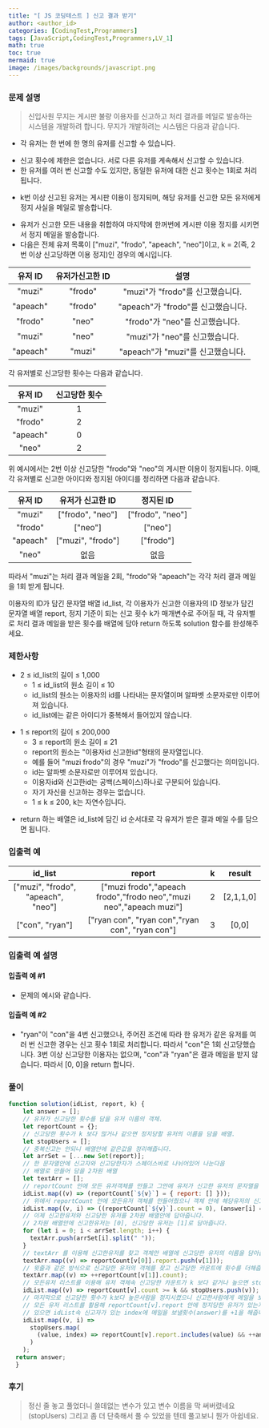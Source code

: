 ```yaml
---
title: "[ JS 코딩테스트 ] 신고 결과 받기"
author: <author_id>
categories: [CodingTest,Programmers]
tags: [JavaScript,CodingTest,Programmers,LV_1]
math: true
toc: true
mermaid: true
image: /images/backgrounds/javascript.png
---
```


### 문제 설명
>신입사원 무지는 게시판 불량 이용자를 신고하고 처리 결과를 메일로 발송하는 시스템을 개발하려 합니다. 무지가 개발하려는 시스템은 다음과 같습니다.

+	각 유저는 한 번에 한 명의 유저를 신고할 수 있습니다.
   -	신고 횟수에 제한은 없습니다. 서로 다른 유저를 계속해서 신고할 수 있습니다.
   -	한 유저를 여러 번 신고할 수도 있지만, 동일한 유저에 대한 신고 횟수는 1회로 처리됩니다.
+	k번 이상 신고된 유저는 게시판 이용이 정지되며, 해당 유저를 신고한 모든 유저에게 정지 사실을 메일로 발송합니다.
   -	유저가 신고한 모든 내용을 취합하여 마지막에 한꺼번에 게시판 이용 정지를 시키면서 정지 메일을 발송합니다.
   -	다음은 전체 유저 목록이 ["muzi", "frodo", "apeach", "neo"]이고, k = 2(즉, 2번 이상 신고당하면 이용 정지)인 경우의 예시입니다.

|유저 ID|유저가신고한 ID|설명|
| :--:|:--:|:--:|
|"muzi"|"frodo"|"muzi"가 "frodo"를 신고했습니다.|
|"apeach"|"frodo"|"apeach"가 "frodo"를 신고했습니다.|
|"frodo"|"neo"|"frodo"가 "neo"를 신고했습니다.|
|"muzi"|"neo"|"muzi"가 "neo"를 신고했습니다.|
|"apeach"|"muzi"|"apeach"가 "muzi"를 신고했습니다.|

각 유저별로 신고당한 횟수는 다음과 같습니다.

|유저 ID|신고당한 횟수|
|:--:|:--:|
|"muzi"|1|
|"frodo"|2|
|"apeach"|0|
|"neo"|2|

위 예시에서는 2번 이상 신고당한 "frodo"와 "neo"의 게시판 이용이 정지됩니다. 이때, 각 유저별로 신고한 아이디와 정지된 아이디를 정리하면 다음과 같습니다.

|유저 ID|유저가 신고한 ID|정지된 ID|
|:--:|:--:|:--:|
|"muzi"|["frodo", "neo"]|["frodo", "neo"]|
|"frodo"|["neo"]|["neo"]|
|"apeach"|["muzi", "frodo"]|["frodo"]|
|"neo"|없음|없음|

따라서 "muzi"는 처리 결과 메일을 2회, "frodo"와 "apeach"는 각각 처리 결과 메일을 1회 받게 됩니다.

이용자의 ID가 담긴 문자열 배열 id_list, 각 이용자가 신고한 이용자의 ID 정보가 담긴 문자열 배열 report, 정지 기준이 되는 신고 횟수 k가 매개변수로 주어질 때, 각 유저별로 처리 결과 메일을 받은 횟수를 배열에 담아 return 하도록 solution 함수를 완성해주세요.

### 제한사항
+ 2 ≤ id_list의 길이 ≤ 1,000
  + 1 ≤ id_list의 원소 길이 ≤ 10
  + id_list의 원소는 이용자의 id를 나타내는 문자열이며 알파벳 소문자로만 이루어져 있습니다.
  + id_list에는 같은 아이디가 중복해서 들어있지 않습니다.
- 1 ≤ report의 길이 ≤ 200,000
  - 3 ≤ report의 원소 길이 ≤ 21
  - report의 원소는 "이용자id 신고한id"형태의 문자열입니다.
  - 예를 들어 "muzi frodo"의 경우 "muzi"가 "frodo"를 신고했다는 의미입니다.
  - id는 알파벳 소문자로만 이루어져 있습니다.
  - 이용자id와 신고한id는 공백(스페이스)하나로 구분되어 있습니다.
  - 자기 자신을 신고하는 경우는 없습니다.
  - 1 ≤ k ≤ 200, k는 자연수입니다.
+ return 하는 배열은 id_list에 담긴 id 순서대로 각 유저가 받은 결과 메일 수를 담으면 됩니다.

### 입출력 예

|id_list|                               report                               |k|result|
|:---:|:------------------------------------------------------------------:|:---:|:---:|
|["muzi", "frodo", "apeach", "neo"] | ["muzi frodo","apeach frodo","frodo neo","muzi neo","apeach muzi"] | 2 | [2,1,1,0] |
|["con", "ryan"]|["ryan con", "ryan con","ryan con", "ryan con"]|3|[0,0]|

### 입출력 예 설명
#### 입출력 예 #1

- 문제의 예시와 같습니다.

#### 입출력 예 #2

- "ryan"이 "con"을 4번 신고했으나, 주어진 조건에 따라 한 유저가 같은 유저를 여러 번 신고한 경우는 신고 횟수 1회로 처리합니다. 따라서 "con"은 1회 신고당했습니다. 3번 이상 신고당한 이용자는 없으며, "con"과 "ryan"은 결과 메일을 받지 않습니다. 따라서 [0, 0]을 return 합니다.

### 풀이
```javascript
function solution(idList, report, k) {
    let answer = [];
  	// 유저가 신고당한 횟수를 담을 유저 이름의 객체.
    let reportCount = {};
  	// 신고당한 횟수가 k 보다 많거나 같으면 정지당할 유저의 이름을 담을 배열.
    let stopUsers = [];
  	// 중복신고는 안되니 배열안에 같은값을 정리해줍니다.
    let arrSet = [...new Set(report)];
  	// 한 문자열안에 신고자와 신고당한자가 스페이스바로 나뉘어있어 나눈다음
  	// 배열로 만들어 담을 2차원 배열
    let textArr = [];
  	// reportCount 안에 모든 유저객체를 만들고 그안에 유저가 신고한 유저의 문자열을 담을 배열을 만들어줍니다.
    idList.map((v) => (reportCount[`${v}`] = { report: [] }));
	// 위에서 reportCount 안에 모든유저 객체를 만들어줬으니 객체 안에 해당유저의 신고당한 횟수를 담을 count를 만들어줍니다 초기값은 0으로 설정
    idList.map((v, i) => ((reportCount[`${v}`].count = 0), (answer[i] = 0)));
  	// 이제 신고한유저와 신고당한 유저를 2차원 배열안에 답아줍니다.
  	// 2차원 배열안에 신고한유저는 [0], 신고당한 유저는 [1]로 담아줍니다.
    for (let i = 0; i < arrSet.length; i++) {
      textArr.push(arrSet[i].split(" "));
    }
  	// textArr 를 이용해 신고한유저를 찾고 객체안 배열에 신고당한 유저의 이름을 담아줍니다
    textArr.map((v) => reportCount[v[0]].report.push(v[1]));
  	// 윗줄과 같은 방식으로 신고당한 유저의 객체를 찾고 신고당한 카운트에 횟수를 더해줍니다.
    textArr.map((v) => ++reportCount[v[1]].count);
    // 모든유저 리스트를 이용해 유저 객체속 신고당한 카운트가 k 보다 같거나 높으면 stopUsers배열에 유저 이름을 넣어줍니다.
    idList.map((v) => reportCount[v].count >= k && stopUsers.push(v));
  	// 마지막으로 신고당한 횟수가 k보다 높은사람을 정지시켰으니 신고한사람에게 메일을 보내야하니
	// 모든 유저 리스트를 활용해 reportCount[v].report 안에 정지당한 유저가 있는지 확인하고 
  	// 있으면 idList속 신고자가 있는 index에 메일을 보낼횟수(answer)를 +1을 해줍니다.
    idList.map((v, i) =>
      stopUsers.map(
        (value, index) => reportCount[v].report.includes(value) && ++answer[i]
      )
    );
  return answer;
  }
```

### 후기
> 정신 줄 놓고 풀었더니 쓸데없는 변수가 있고 변수 이름을 막 써버렸네요(stopUsers) 그리고 좀 더 단축해서 풀 수 있었을 텐데 풀고보니 뭔가 아쉽네요.

